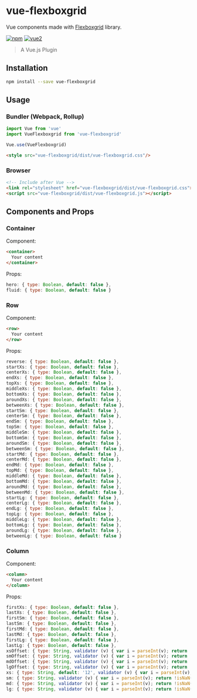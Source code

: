 # vue-flexboxgrid
Vue components made with [Flexboxgrid](https://github.com/kristoferjoseph/flexboxgrid) library.

[![npm](https://img.shields.io/npm/v/vue-flexboxgrid.svg)](https://www.npmjs.com/package/vue-flexboxgrid) [![vue2](https://img.shields.io/badge/vue-2.x-brightgreen.svg)](https://vuejs.org/)

> A Vue.js Plugin

## Installation

```bash
npm install --save vue-flexboxgrid
```

## Usage

### Bundler (Webpack, Rollup)

```js
import Vue from 'vue'
import VueFlexboxgrid from 'vue-flexboxgrid'

Vue.use(VueFlexboxgrid)
```

```html
<style src="vue-flexboxgrid/dist/vue-flexboxgrid.css"/>
```

### Browser

```html
<!-- Include after Vue -->
<link rel="stylesheet" href="vue-flexboxgrid/dist/vue-flexboxgrid.css"></link>
<script src="vue-flexboxgrid/dist/vue-flexboxgrid.js"></script>
```

## Components and Props

### Container

Component:
```html
<container>
  Your content
</container>
```
Props:
```js
hero: { type: Boolean, default: false },
fluid: { type: Boolean, default: false }
```

### Row

Component:
```html
<row>
  Your content
</row>
```
Props:
```js
reverse: { type: Boolean, default: false },
startXs: { type: Boolean, default: false },
centerXs: { type: Boolean, default: false },
endXs: { type: Boolean, default: false },
topXs: { type: Boolean, default: false },
middleXs: { type: Boolean, default: false },
bottomXs: { type: Boolean, default: false },
aroundXs: { type: Boolean, default: false },
betweenXs: { type: Boolean, default: false },
startSm: { type: Boolean, default: false },
centerSm: { type: Boolean, default: false },
endSm: { type: Boolean, default: false },
topSm: { type: Boolean, default: false },
middleSm: { type: Boolean, default: false },
bottomSm: { type: Boolean, default: false },
aroundSm: { type: Boolean, default: false },
betweenSm: { type: Boolean, default: false },
startMd: { type: Boolean, default: false },
centerMd: { type: Boolean, default: false },
endMd: { type: Boolean, default: false },
topMd: { type: Boolean, default: false },
middleMd: { type: Boolean, default: false },
bottomMd: { type: Boolean, default: false },
aroundMd: { type: Boolean, default: false },
betweenMd: { type: Boolean, default: false },
startLg: { type: Boolean, default: false },
centerLg: { type: Boolean, default: false },
endLg: { type: Boolean, default: false },
topLg: { type: Boolean, default: false },
middleLg: { type: Boolean, default: false },
bottomLg: { type: Boolean, default: false },
aroundLg: { type: Boolean, default: false },
betweenLg: { type: Boolean, default: false }
```

### Column

Component:
```html
<column>
  Your content
</column>
```
Props:
```js
firstXs: { type: Boolean, default: false },
lastXs: { type: Boolean, default: false },
firstSm: { type: Boolean, default: false },
lastSm: { type: Boolean, default: false },
firstMd: { type: Boolean, default: false },
lastMd: { type: Boolean, default: false },
firstLg: { type: Boolean, default: false },
lastLg: { type: Boolean, default: false },
xsOffset: { type: String, validator (v) { var i = parseInt(v); return !isNaN(i) && v > 0 && v < 13 } },
smOffset: { type: String, validator (v) { var i = parseInt(v); return !isNaN(i) && v > 0 && v < 13 } },
mdOffset: { type: String, validator (v) { var i = parseInt(v); return !isNaN(i) && v > 0 && v < 13 } },
lgOffset: { type: String, validator (v) { var i = parseInt(v); return !isNaN(i) && v > 0 && v < 13 } },
xs: { type: String, default: '12', validator (v) { var i = parseInt(v); return !isNaN(i) && v > 0 && v < 13 } },
sm: { type: String, validator (v) { var i = parseInt(v); return !isNaN(i) && v > 0 && v < 13 } },
md: { type: String, validator (v) { var i = parseInt(v); return !isNaN(i) && v > 0 && v < 13 } },
lg: { type: String, validator (v) { var i = parseInt(v); return !isNaN(i) && v > 0 && v < 13 } }
```
